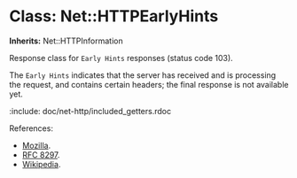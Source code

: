 # Class: Net::HTTPEarlyHints
**Inherits:** Net::HTTPInformation
    

Response class for `Early Hints` responses (status code 103).

The `Early Hints` indicates that the server has received and is processing the
request, and contains certain headers; the final response is not available
yet.

:include: doc/net-http/included_getters.rdoc

References:

*   [Mozilla](https://developer.mozilla.org/en-US/docs/Web/HTTP/Status/103).
*   [RFC 8297](https://www.rfc-editor.org/rfc/rfc8297.html#section-2).
*   [Wikipedia](https://en.wikipedia.org/wiki/List_of_HTTP_status_codes#103).



